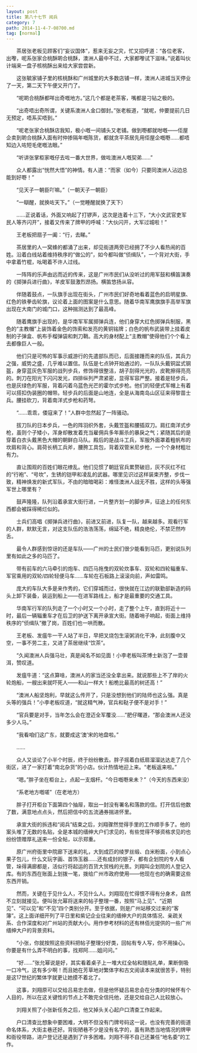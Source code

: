 ```yaml
---
layout: post
title: 第八十七节 阅兵
category: 7
path: 2014-11-4-7-08700.md
tag: [normal]
---
```


　　茶居张老板见顾客们“妄议国体”，惹来无妄之灾，忙又招呼道：“各位老客，出嚟，呢系张家合桃酥啲合桃酥，澳洲人最中不过，大家都嚟试下滋味。”说着叫伙计端来一盘子核桃酥出来给大家尝尝新。

　　这张毓家铺子里的核桃酥和广州城里的大多数店铺一样，澳洲人进城当天停业了一天，第二天下午便又开门了。

　　“呢啲合桃酥都咩出奇嘅地方。”这几个都是老茶客，嘴都是刁钻之极的。

　　“出奇唔出奇所谓，关键系澳洲人金口御封。”张老板道，“就呢，仲要提前几日无预定，唔系买唔到。”

　　“呢老张家合桃酥店我知，极小嘅一间铺头又老铺。做到嘢都就咁嘅——佢屋企卖到啲合桃酥入面有时仲掺隔年嘅陈货，都就贪平茶居先用佢屋企嘅嘢……都唔知边入咗短毛佬嘅法眼。”

　　“听讲张掌柜家嘅仔去咗一番大世界，做咗澳洲人嘅契弟……”

　　众人都露出“恍然大悟”的神情。有人道：“而家（如今）只要同澳洲人沾边总能到好嘢！”

　　“见天子一朝臣吖嘛。”（一朝天子一朝臣）

　　“一瞓醒，就换咗天下。”（一觉睡醒就换了天下）

　　……正说着话，外面又响起了打锣声，这次是连着十三下，“大小文武官吏军民人等齐闪开”，接着又传来了牌甲的呼喊：“大伙闪开，大军过城啦！”

　　王老板把扇子一阖：“行，去睇。”

　　茶居里的人一窝蜂的都涌了出来，却见街道两旁已经拥了不少人看热闹的百姓。沿着白线站着维持秩序的“做公的”，如今都叫做“侦缉队”，一个背对大街，手中拿着竹棍，吆喝着不许人过线。

　　一阵阵的乐声由远而近的传来，这是广州市民们从没听过的用军鼓和横笛演奏的《掷弹兵进行曲》，羊皮军鼓激烈昂扬。横笛悠扬从容。

　　伴随着鼓点，一队旗手出现在街头，广州市民们好奇地看着蓝色的启明星旗、红色的铁拳齿轮旗，议论着上面的图案是什么意思。随着华南军鹰旗旗手高举军旗出现在大南门的城门口，这种揣测达到了最高峰。

　　随着鹰旗手出现的，是华南军军属掷弹兵连，他们身穿大红色掷弹兵制服，黑色的“主教帽”上装饰着金色的饰索和发亮的黄铜铭牌；白色的帆布武装带上挂着皮制的子弹盒、帆布手榴弹袋和刺刀鞘。高大的身材配上“主教帽”使得他们个个看上去都像巨人一般。

　　他们只是可怖的军事示威游行的先遣部队而已，后面接踵而来的队伍，其兵力之强，威势之盛，几乎难以置信。队伍是七点钟开始通过的，一队队头戴铜盆式钢盔，身穿蓝灰色军服的战列步兵，修饰得很整洁，胡子刮得光光的，皮靴擦得亮亮的。刺刀在阳光下闪闪发光，四排纵列严肃紧密，显得军容严整。接着是轻步兵，也是灰绿色的军服，背着闪着乌蓝色光芒的霍尔式步枪。他们的轻便式军帽上有着可以搭扣伪装圈的帽带。轻步兵的后面是山地连，全是从海南岛山区征来得黎苗士兵。腰挂砍刀，背着南洋式步枪和药弩。

　　“……乖乖，倭寇来了！”人群中忽然起了一阵骚动。

　　拔刀队的日本步兵，一色的阵羽织外套，头戴笠盔和腰插双刀。肩扛南洋式步枪，虽则个子矮小，浑身却散发着充当雇佣兵多年厮杀的暴戾之气；紧随其后的是穿着白衣头戴黑色大帽的朝鲜白马队。殿后的是战斗工兵，军服外面罩着粗帆布的坎肩和背心。肩荷长柄工兵斧，腰胯工具包，背着双管米尼步枪，一个个身材粗壮有力。

　　直让围观的百姓们眼花缭乱。他们见惯了朝廷官兵累赘破旧，灰不灰红不红的“行袍”、“号坎”，生锈的铠甲和凌乱的武器。哪里见识过这样装束齐整，步伐一致，精神焕发的新式军队，不由的暗暗喝彩：难怪澳洲人战无不胜，这样的头等强军世上哪里有？

　　鼓声隆隆，队列沿着承宣大街行进，一片整齐划一的脚步声，征途上的任何东西都会被踩得稀烂似的。

　　士兵们高唱《掷弹兵进行曲》，前进又前进，队复一队，越来越多。观看行军的人群，默默无言，对这支队伍的浩浩荡荡，绵延不绝，精良绝伦，不禁茫然咋舌。

　　最令人群感到惊讶的还是车队——广州的士民们很少能看到马匹，更别说队列里有如此之多的马匹了。

　　带有前车的六马牵引的炮车、四匹马拖曳的双轮炊事车、双轮和四轮辎重车、军官乘用的双轮/四轮轻便马车……车轮在石板路上滚滚向前，声如雷鸣。

　　庞大的车队大多是来作秀的，它们穿城而过，很快就在江边的联勤部新造的码头上卸下装备，装运到船上——在进军路线上，船才是最重要的交通工具。

　　华南军行军的队列走了一个小时又一个小时，走了整个上午，直到将近十一时，最后一辆辎重车才在后卫的护送下离开承宣大街。随着哨子响起，街面上维持秩序的“侦缉队”撤了岗，百姓们也一哄而散。

　　王老板、发瘟牛一干人站了半日，早把叉烧包生滚粥消化干净，此刻腹中又空，一事不劳二主，又进了茶居继续“饮茶”。

　　“久闻澳洲人兵强马壮，真是闻名不如见面！小李老板叫茶博士新泡了一壶普洱，赞叹道。

　　发瘟牛道：“这点算啥，澳洲人的家当还没全拿出来。就说那些上不了岸的火轮炮船，一艘出来就吓死人——和山一样大！船桅比最高的树还高！”

　　“澳洲人船坚炮利，早就这么传开了，只是没想到他们的陆师也这么强。真是头等的强兵！”小李老板叹道，“就这精气神，官兵和鞑子便不是对手！”

　　“官兵要是对手，当年怎么会在澄迈全军覆没……”肥仔曙道，“那会澳洲人还没多少人马。”

　　“我看咱们这广东，就要成这‘澳’宋的地盘啦。”

　　……

　　众人又谈论了小半个时辰，终于纷纷散去。胖子摇着白纸扇溜溜达达走了几个街区，进了一家打着“南北杂货”的小店。伙计热情地迎上来。“老板返来啦。”

　　“嗯。”胖子坐在柜台上，点起一支烟杆。“今日嘅嘢来未？”（今天的东西来没）

　　“系老地方嘅嗟”（在老地方）

　　胖子打开柜台下面第四个抽屉，取出一封没有署名和落款的信。打开信后他数了数，满意地点点头，然后把信中的五流通券揣进怀里。

　　承宣大街的拆违和“阅兵”结束之后，刘翔骤然觉得手里的工作顺手多了。他的案头堆了无数的名贴，全是本城的缙绅大户们求见的，有些觉得不够资格求见的也纷纷馈赠厚礼送来一份全帖，以示郑重。

　　原广州府衙里中院廊下送来的礼，大到成匹的绫罗丝缎、白米粉面，小到点心果子包儿，什么文玩字画、首饰玉器……还有成封的银子，都有企划院的专人看管，垛得满廊都是，活似行将起运的百货大贸栈的光景。刘翔叫企划院的人登记入库。有的东西在账面上划拨一笔，拨给广州市政府使用——他现在也的确需要这些东西开销。

　　然而，关键在于见什么人，不见什么人。刘翔现在忙得恨不得有分身术，自然不立刻就接见。便叫张允幂将送来的帖子整理一番，按照“马上见”、“近期见”、“可以见”和“不见”四个类别分开。至于依据，则是广州站移交过来的“客簿”。这上面详细开列了平日里和紫记企业往来的缙绅大户的具体情况、亲疏关系、合作深度和对广州站的贡献大小。用作参考材料的还有林佰光提供的一些广州缙绅大户的背景资料。

　　“小张，你就按照这些资料把帖子整理分好类，回帖有专人写，你不用操心。你要是有什么弄不明白的事，找郑阿……姐问问。”

　　“好……”张允幂说是好，其实看着桌子上一堆大红全帖和随贴礼单，果断倒吸一口冷气，这有多少啊！而且她在芳草地对繁体字和古文阅读本来就很苦手，特别是这17世纪的繁体字就更让她摸不着北了。

　　这事，刘翔原可以交给吕易忠去做，但是他怀疑吕易忠会在分类的时候怀有个人目的，所以在这关键性的节点上不敢完全信托他，还是交给自己人比较放心。

　　刘翔关照了小张新任务之后，他又掉头关心起户口清查工作起来。

　　户口清查比想象中要困难，大明不但没有门牌号码这一说，也没有完善的街道命名体系，大街主巷还好。背街陋巷不少是没有名字的，虽有熟悉当地情况的牌甲和衙役带路，进户登记还是遇到了许多困难。刘翔不得不自己还兼任“地名委”的工作。
